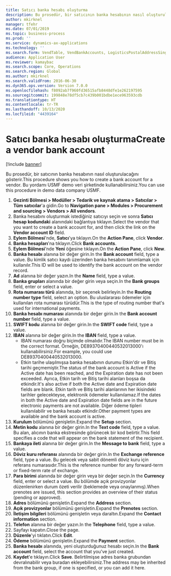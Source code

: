 ```yaml
---
title: Satıcı banka hesabı oluşturma
description: Bu prosedür, bir satıcının banka hesabının nasıl oluşturulacağını gösterir.
author: mkirknel
manager: tfehr
ms.date: 07/01/2019
ms.topic: business-process
ms.prod: ''
ms.service: dynamics-ax-applications
ms.technology: ''
ms.search.form: VendTable, VendBankAccounts, LogisticsPostalAddressSingle
audience: Application User
ms.reviewer: kamaybac
ms.search.scope: Core, Operations
ms.search.region: Global
ms.author: mkirknel
ms.search.validFrom: 2016-06-30
ms.dyn365.ops.version: Version 7.0.0
ms.openlocfilehash: f8092ab7f960fd36515afb8448dfe1e262197595
ms.sourcegitcommit: 199848e78df5cb7c439b001bdbe1ece963593cdb
ms.translationtype: HT
ms.contentlocale: tr-TR
ms.lasthandoff: 10/13/2020
ms.locfileid: "4439164"
---
```

# <a name="create-a-vendor-bank-account"></a><span data-ttu-id="a712c-103">Satıcı banka hesabı oluşturma</span><span class="sxs-lookup"><span data-stu-id="a712c-103">Create a vendor bank account</span></span>

[!include [banner](../../includes/banner.md)]

<span data-ttu-id="a712c-104">Bu prosedür, bir satıcının banka hesabının nasıl oluşturulacağını gösterir.</span><span class="sxs-lookup"><span data-stu-id="a712c-104">This procedure shows you how to create a bank account for a vendor.</span></span> <span data-ttu-id="a712c-105">Bu yordamı USMF demo veri şirketinde kullanabilirsiniz.</span><span class="sxs-lookup"><span data-stu-id="a712c-105">You can use this procedure in demo data company USMF.</span></span>

1. <span data-ttu-id="a712c-106">**Gezinti Bölmesi > Modüller > Tedarik ve kaynak atama > Satıcılar > Tüm satıcılar**'a gidin.</span><span class="sxs-lookup"><span data-stu-id="a712c-106">Go to **Navigation pane > Modules > Procurement and sourcing > Vendors > All vendors**.</span></span>
2. <span data-ttu-id="a712c-107">Banka hesabını oluşturmak istediğiniz satıcıyı seçin ve sonra **Satıcı hesap kodundaki** alanındaki bağlantıya tıklayın.</span><span class="sxs-lookup"><span data-stu-id="a712c-107">Select the vendor that you want to create a bank account for, and then click the link on the **Vendor account ID** field.</span></span>
3. <span data-ttu-id="a712c-108">**Eylem Bölmesi**'nde, **Satıcı**'ya tıklayın.</span><span class="sxs-lookup"><span data-stu-id="a712c-108">On the **Action Pane**, click **Vendor**.</span></span>
4. <span data-ttu-id="a712c-109">**Banka hesapları**'na tıklayın.</span><span class="sxs-lookup"><span data-stu-id="a712c-109">Click **Bank accounts**.</span></span>
5. <span data-ttu-id="a712c-110">**Eylem Bölmesi**'nde **Yeni** öğesine tıklayın.</span><span class="sxs-lookup"><span data-stu-id="a712c-110">On the **Action Pane**, click **New**.</span></span>
6. <span data-ttu-id="a712c-111">**Banka hesabı** alanına bir değer girin.</span><span class="sxs-lookup"><span data-stu-id="a712c-111">In the **Bank account** field, type a value.</span></span> <span data-ttu-id="a712c-112">Bu kimlik satıcı kaydı üzerinden banka hesabını tanımlamak için kullanılır.</span><span class="sxs-lookup"><span data-stu-id="a712c-112">This ID will be used to identify the bank account on the vendor record.</span></span>  
7. <span data-ttu-id="a712c-113">**Ad** alanına bir değer yazın.</span><span class="sxs-lookup"><span data-stu-id="a712c-113">In the **Name** field, type a value.</span></span>
8. <span data-ttu-id="a712c-114">**Banka grupları** alanında bir değer girin veya seçin.</span><span class="sxs-lookup"><span data-stu-id="a712c-114">In the **Bank groups** field, enter or select a value.</span></span>
9. <span data-ttu-id="a712c-115">**Rota numarası türü** alanında, bir seçenek belirleyin.</span><span class="sxs-lookup"><span data-stu-id="a712c-115">In the **Routing number type** field, select an option.</span></span> <span data-ttu-id="a712c-116">Bu uluslararası ödemeler için kullanılan rota numarası türüdür.</span><span class="sxs-lookup"><span data-stu-id="a712c-116">This is the type of routing number that's used for international payments.</span></span>  
10. <span data-ttu-id="a712c-117">**Banka hesabı numarası** alanında bir değer girin.</span><span class="sxs-lookup"><span data-stu-id="a712c-117">In the **Bank account number** field, type a value.</span></span>
11. <span data-ttu-id="a712c-118">**SWIFT kodu** alanına bir değer girin.</span><span class="sxs-lookup"><span data-stu-id="a712c-118">In the **SWIFT code** field, type a value.</span></span>
12. <span data-ttu-id="a712c-119">**IBAN** alanına bir değer girin.</span><span class="sxs-lookup"><span data-stu-id="a712c-119">In the **IBAN** field, type a value.</span></span>
    - <span data-ttu-id="a712c-120">IBAN numarası doğru biçimde olmalıdır.</span><span class="sxs-lookup"><span data-stu-id="a712c-120">The IBAN number must be in the correct format.</span></span> <span data-ttu-id="a712c-121">Örneğin, DE89370400440532013000'ı kullanabilirsiniz.</span><span class="sxs-lookup"><span data-stu-id="a712c-121">For example, you could use DE89370400440532013000.</span></span>  
    - <span data-ttu-id="a712c-122">Etkin tarihe ulaşılmışsa banka hesabının durumu Etkin'dir ve Bitiş tarihi geçmemiştir.</span><span class="sxs-lookup"><span data-stu-id="a712c-122">The status of the bank account is Active if the Active date has been reached, and the Expiration date has not been exceeded.</span></span> <span data-ttu-id="a712c-123">Ayrıca, Etkin tarih ve Bitiş tarihi alanları boşsa da etkindir.</span><span class="sxs-lookup"><span data-stu-id="a712c-123">It's also active if both the Active date and Expiration date fields are blank.</span></span> <span data-ttu-id="a712c-124">Etkin tarih ve Bitiş tarihi alanlarının her ikisindeki tarihler gelecekteyse, elektronik ödemeler kullanılamaz.</span><span class="sxs-lookup"><span data-stu-id="a712c-124">If the dates in both the Active date and Expiration date fields are in the future electronic payments are not available.</span></span> <span data-ttu-id="a712c-125">Diğer ödeme tipleri kullanılabilir ve banka hesabı etkindir.</span><span class="sxs-lookup"><span data-stu-id="a712c-125">Other payment types are available and the bank account is active.</span></span>  
13. <span data-ttu-id="a712c-126">**Kurulum** bölümünü genişletin.</span><span class="sxs-lookup"><span data-stu-id="a712c-126">Expand the **Setup** section.</span></span>
14. <span data-ttu-id="a712c-127">**Metin kodu** alanına bir değer girin.</span><span class="sxs-lookup"><span data-stu-id="a712c-127">In the **Text code** field, type a value.</span></span> <span data-ttu-id="a712c-128">Bu alan, alıcının banka ekstresinde görünecek bir kod belirtir.</span><span class="sxs-lookup"><span data-stu-id="a712c-128">This field specifies a code that will appear on the bank statement of the recipient.</span></span>  
15. <span data-ttu-id="a712c-129">**Bankaya ileti** alanına bir değer girin.</span><span class="sxs-lookup"><span data-stu-id="a712c-129">In the **Message to bank** field, type a value.</span></span>
16. <span data-ttu-id="a712c-130">**Döviz kuru referansı** alanında bir değer girin.</span><span class="sxs-lookup"><span data-stu-id="a712c-130">In the **Exchange reference** field, type a value.</span></span> <span data-ttu-id="a712c-131">Bu gelecek veya sabit dönemli döviz kuru için referans numarasıdır.</span><span class="sxs-lookup"><span data-stu-id="a712c-131">This is the reference number for any forward-term or fixed-term rate of exchange.</span></span>
17. <span data-ttu-id="a712c-132">**Para birimi** alanında bir değer girin veya bir değer seçin.</span><span class="sxs-lookup"><span data-stu-id="a712c-132">In the **Currency** field, enter or select a value.</span></span> <span data-ttu-id="a712c-133">Bu bölümde açık provizyonlar düzenlenirken durum özeti verilir (beklemede veya onaylanmış).</span><span class="sxs-lookup"><span data-stu-id="a712c-133">When prenotes are issued, this section provides an overview of their status (pending or approved).</span></span>  
18. <span data-ttu-id="a712c-134">**Adres** bölümünü genişletin.</span><span class="sxs-lookup"><span data-stu-id="a712c-134">Expand the **Address** section.</span></span>
19. <span data-ttu-id="a712c-135">**Açık provizyonlar** bölümünü genişletin.</span><span class="sxs-lookup"><span data-stu-id="a712c-135">Expand the **Prenotes** section.</span></span>
20. <span data-ttu-id="a712c-136">**İletişim bilgileri** bölümünü genişletin veya daraltın.</span><span class="sxs-lookup"><span data-stu-id="a712c-136">Expand the **Contact information** section.</span></span>
21. <span data-ttu-id="a712c-137">**Telefon** alanına bir değer yazın.</span><span class="sxs-lookup"><span data-stu-id="a712c-137">In the **Telephone** field, type a value.</span></span>
22. <span data-ttu-id="a712c-138">Sayfayı kapatın.</span><span class="sxs-lookup"><span data-stu-id="a712c-138">Close the page.</span></span>
23. <span data-ttu-id="a712c-139">**Düzenle**'yi tıklatın.</span><span class="sxs-lookup"><span data-stu-id="a712c-139">Click **Edit**.</span></span>
24. <span data-ttu-id="a712c-140">**Ödeme** bölümünü genişletin.</span><span class="sxs-lookup"><span data-stu-id="a712c-140">Expand the **Payment** section.</span></span>
25. <span data-ttu-id="a712c-141">**Banka hesabı** alanında, yeni oluşturduğunuz hesabı seçin.</span><span class="sxs-lookup"><span data-stu-id="a712c-141">In the **Bank account** field, select the account that you've just created.</span></span>
26. <span data-ttu-id="a712c-142">**Kaydet**'e tıklayın.</span><span class="sxs-lookup"><span data-stu-id="a712c-142">Click **Save**.</span></span> <span data-ttu-id="a712c-143">Belirtilmişse adres banka grubundan devralınabilir veya buradan ekleyebilirsiniz.</span><span class="sxs-lookup"><span data-stu-id="a712c-143">The address may be inherited from the bank group, if one is specified, or you can add it here.</span></span>  

